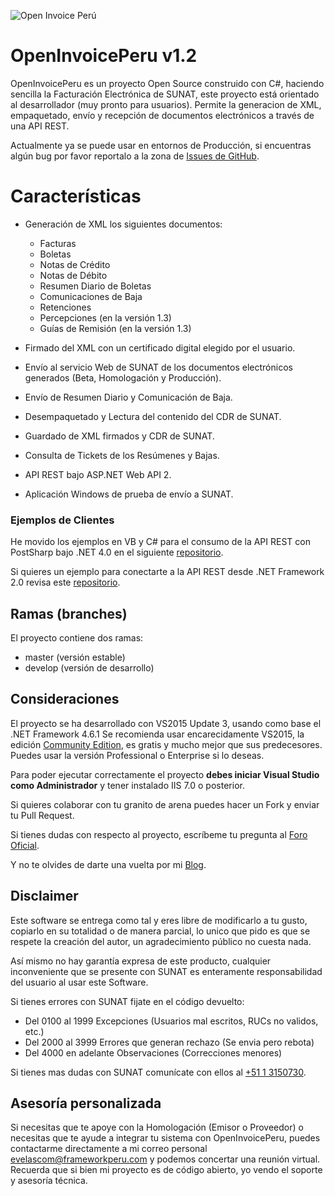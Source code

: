 ![Open Invoice Perú](https://raw.githubusercontent.com/erickorlando/facturacionelectronicasunat/master/openinvoiceperulogo.PNG "Open Invoice Perú")
# OpenInvoicePeru v1.2 #
OpenInvoicePeru es un proyecto Open Source construido con C#, haciendo sencilla la Facturación Electrónica de SUNAT, este proyecto está orientado al desarrollador (muy pronto para usuarios).
Permite la generacion de XML, empaquetado, envío y recepción de documentos electrónicos a través de una API REST.

Actualmente ya se puede usar en entornos de Producción, si encuentras algún bug por favor reportalo a la zona de [Issues de GitHub](https://github.com/erickorlando/facturacionelectronicasunat/issues).

# Características #
- Generación de XML los siguientes documentos:
  - Facturas
  - Boletas 
  - Notas de Crédito
  - Notas de Débito
  - Resumen Diario de Boletas
  - Comunicaciones de Baja
  - Retenciones
  - Percepciones (en la versión 1.3)
  - Guías de Remisión (en la versión 1.3)
 
- Firmado del XML con un certificado digital elegido por el usuario.
- Envío al servicio Web de SUNAT de los documentos electrónicos generados (Beta, Homologación y Producción).
- Envío de Resumen Diario y Comunicación de Baja.
- Desempaquetado y Lectura del contenido del CDR de SUNAT.
- Guardado de XML firmados y CDR de SUNAT.
- Consulta de Tickets de los Resúmenes y Bajas.
- API REST bajo ASP.NET Web API 2.
- Aplicación Windows de prueba de envío a SUNAT.

### Ejemplos de Clientes ###
He movido los ejemplos en VB y C# para el consumo de la API REST con PostSharp bajo .NET 4.0 en el siguiente [repositorio](https://goo.gl/adgBmv).

Si quieres un ejemplo para conectarte a la API REST desde .NET Framework 2.0 revisa este [repositorio](https://goo.gl/wGkAmu).

## Ramas (branches) ##

El proyecto contiene dos ramas:

- master (versión estable)
- develop (versión de desarrollo)

## Consideraciones ##
El proyecto se ha desarrollado con VS2015 Update 3, usando como base el .NET Framework 4.6.1
Se recomienda usar encarecidamente VS2015, la edición [Community Edition](https://www.visualstudio.com/downloads/download-visual-studio-vs), es gratis y mucho mejor que sus predecesores.
Puedes usar la versión Professional o Enterprise si lo deseas.

Para poder ejecutar correctamente el proyecto **debes iniciar Visual Studio como Administrador** y tener instalado IIS 7.0 o posterior.

Si quieres colaborar con tu granito de arena puedes hacer un Fork y enviar tu Pull Request.

Si tienes dudas con respecto al proyecto, escríbeme tu pregunta al [Foro Oficial](http://forotecnico.frameworkperu.com).

Y no te olvides de darte una vuelta por mi [Blog](http://erickorlando.com/2016/11/29/tutorial-creacion-de-facturas-con-openinvoiceperu/).

## Disclaimer ##

Este software se entrega como tal y eres libre de modificarlo a tu gusto, copiarlo en su totalidad 
o de manera parcial, lo unico que pido es que se respete la creación del autor, un agradecimiento público no cuesta nada.

Así mismo no hay garantía expresa de este producto, cualquier inconveniente que se presente con SUNAT 
es enteramente responsabilidad del usuario al usar este Software. 

Si tienes errores con SUNAT fijate en el código devuelto:

- Del 0100 al 1999 Excepciones (Usuarios mal escritos, RUCs no validos, etc.)
- Del 2000 al 3999 Errores que generan rechazo (Se envia pero rebota)
- Del 4000 en adelante Observaciones (Correcciones menores)

Si tienes mas dudas con SUNAT comunícate con ellos al [+51 1 3150730](tel:+5113150730).

## Asesoría personalizada ##

Si necesitas que te apoye con la Homologación (Emisor o Proveedor) o necesitas que te ayude a integrar tu sistema con OpenInvoicePeru, puedes contactarme directamente a mi correo personal [evelascom@frameworkperu.com](mailto:evelascom@frameworkperu.com) y podemos concertar una reunión virtual.
Recuerda que si bien mi proyecto es de código abierto, yo vendo el soporte y asesoría técnica.
